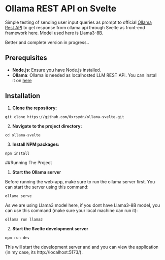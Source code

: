 # Ollama REST API on Svelte

Simple testing of sending user input queries as prompt to official [Ollama Rest API](https://github.com/ollama/ollama/blob/main/docs/api.md) to get response from ollama api through Svelte as front-end framework here. Model used here is Llama3-8B. 

Better and complete version in progress..

## Prerequisites

- **Node.js**: Ensure you have Node.js installed.
- **Ollama**: Ollama is needed as localhosted LLM REST API. You can install it on [here](https://github.com/ollama/ollama)

## Installation

1. **Clone the repository:**

```
git clone https://github.com/0xrsydn/ollama-svelte.git
```

2. **Navigate to the project directory:**

```
cd ollama-svelte
```

3. **Install NPM packages:**

```
npm install
```

##Running The Project

1. **Start the Ollama server**

Before running the web-app, make sure to run the ollama server first. You can start the server using this command:

```
ollama serve
```

As we are using Llama3 model here, if you dont have Llama3-8B model, you can use this command (make sure your local machine can run it):

```
ollama run llama3
```

2. **Start the Svelte development server**

```
npm run dev
```

This will start the development server and and you can view the application (in my case, its http://localhost:5173/).
